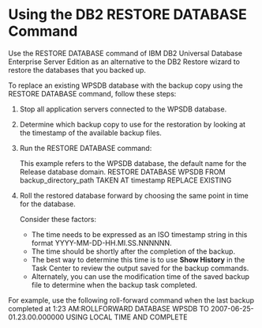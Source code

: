 # Using the DB2 RESTORE DATABASE Command

Use the RESTORE DATABASE command of IBM DB2 Universal Database Enterprise Server Edition as an alternative to the DB2 Restore wizard to restore the databases that you backed up.

To replace an existing WPSDB database with the backup copy using the RESTORE DATABASE command, follow these steps:

1.  Stop all application servers connected to the WPSDB database.

2.  Determine which backup copy to use for the restoration by looking at the timestamp of the available backup files.

3.  Run the RESTORE DATABASE command:

    This example refers to the WPSDB database, the default name for the Release database domain. RESTORE DATABASE WPSDB FROM backup_directory_path TAKEN AT timestamp REPLACE EXISTING

4.  Roll the restored database forward by choosing the same point in time for the database.

    Consider these factors:

    -   The time needs to be expressed as an ISO timestamp string in this format YYYY-MM-DD-HH.MI.SS.NNNNNN.
    -   The time should be shortly after the completion of the backup.
    -   The best way to determine this time is to use **Show History** in the Task Center to review the output saved for the backup commands.
    -   Alternately, you can use the modification time of the saved backup file to determine when the backup task completed.

 For example, use the following roll-forward command when the last backup completed at 1:23 AM:ROLLFORWARD DATABASE WPSDB TO 2007-06-25-01.23.00.000000 USING LOCAL TIME AND COMPLETE



